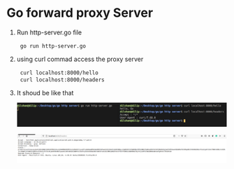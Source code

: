 # Go forward proxy Server

1) Run http-server.go file
  
        go run http-server.go

2) using curl commad  access the proxy server 
    
        curl localhost:8000/hello
        curl localhost:8000/headers

3) It shoud be like that 

      ![alt text](https://github.com/DilshanDilipudara/Go-http-Server/blob/main/screenshot_curl.png)
        
      ![alt text](https://github.com/DilshanDilipudara/Go-http-Server/blob/main/screenshot_web.png)
